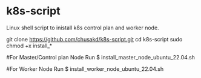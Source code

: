 # k8s-script
 Linux shell script to inistall k8s control plan and worker node.

git clone https://github.com/chusakd/k8s-script.git
cd k8s-script
sudo chmod +x install_*

#For Master/Control plan Node Run
$  install_master_node_ubuntu_22.04.sh

#For Worker Node Run
$ install_worker_node_ubuntu_22.04.sh

